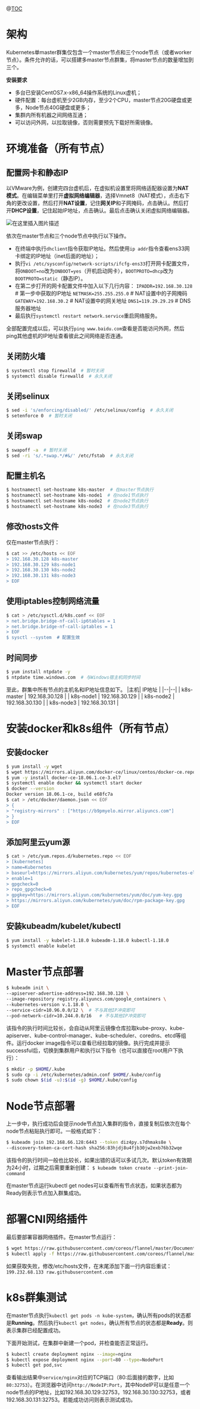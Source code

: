 ﻿@[TOC](k8s单master节点集群搭建：使用kubeadm)
# 架构
Kubernetes单master群集仅包含一个master节点和三个node节点（或者worker节点）。条件允许的话，可以搭建多master节点群集，将master节点的数量增加到三个。

**安装要求**
-	多台已安装CentOS7.x-x86_64操作系统的Linux虚机；
-	硬件配置：每台虚机至少2GB内存，至少2个CPU，master节点20G硬盘或更多，Node节点40G硬盘或更多；
-	集群内所有机器之间网络互通；
-	可以访问外网，以拉取镜像，否则需要预先下载好所需镜像。

# 环境准备（所有节点）
## 配置网卡和静态IP
以VMware为例，创建完四台虚机后，在虚拟机设置里将网络适配器设置为**NAT模式**。在编辑菜单里打开**虚拟网络编辑器**，选择Vmnet8（NAT模式），点击右下角的更改设置，然后打开**NAT设置**，记住**网关IP**和子网掩码，点击确认。然后打开**DHCP设置**，记住起始IP地址，点击确认。最后点击确认关闭虚拟网络编辑器。

![在这里插入图片描述](https://img-blog.csdnimg.cn/20210122083000345.png?x-oss-process=image/watermark,type_ZmFuZ3poZW5naGVpdGk,shadow_10,text_aHR0cHM6Ly9ibG9nLmNzZG4ubmV0L1NlYmFzdGllbjIz,size_16,color_FFFFFF,t_70#pic_center)


依次在master节点和三个node节点中执行以下操作。
-	在终端中执行`dhclient`指令获取IP地址。然后使用`ip addr`指令查看ens33网卡绑定的IP地址（inet后面的地址）；
-	执行`vi /etc/sysconfig/network-scripts/ifcfg-ens33`打开网卡配置文件，将`ONBOOT=no`改为`ONBOOT=yes`（开机启动网卡），`BOOTPROTO=dhcp`改为`BOOTPROTO=static`（静态IP）。
-	在第二步打开的网卡配置文件中加入以下几行内容：
`IPADDR=192.168.30.128`  # 第一步中获取的IP地址
`NETMASK=255.255.255.0`  # NAT设置中的子网掩码
`GATEWAY=192.168.30.2`  # NAT设置中的网关地址
`DNS1=119.29.29.29`  # DNS服务器地址
-	最后执行`systemctl restart network.service`重启网络服务。

 
全部配置完成以后，可以执行`ping www.baidu.com`查看是否能访问外网，然后ping其他虚机的IP地址查看彼此之间网络是否连通。

## 关闭防火墙

```bash
$ systemctl stop firewalld  # 暂时关闭
$ systemctl disable firewalld  # 永久关闭
```

## 关闭selinux

```bash
$ sed -i 's/enforcing/disabled/' /etc/selinux/config  # 永久关闭
$ setenforce 0  # 暂时关闭
```

## 关闭swap

```bash
$ swapoff -a  # 暂时关闭
$ sed -ri 's/.*swap.*/#&/' /etc/fstab  # 永久关闭
```

## 配置主机名

```bash
$ hostnamectl set-hostname k8s-master  # 在master节点执行
$ hostnamectl set-hostname k8s-node1  # 在node1节点执行
$ hostnamectl set-hostname k8s-node2  # 在node2节点执行
$ hostnamectl set-hostname k8s-node3  # 在node3节点执行
```

## 修改hosts文件
仅在master节点执行：

```bash
$ cat >> /etc/hosts << EOF
> 192.168.30.128 k8s-master
> 192.168.30.129 k8s-node1
> 192.168.30.130 k8s-node2
> 192.168.30.131 k8s-node3
> EOF
```


## 使用iptables控制网络流量

```bash
$ cat > /etc/sysctl.d/k8s.conf << EOF
> net.bridge.bridge-nf-call-ip6tables = 1
> net.bridge.bridge-nf-call-iptables = 1
> EOF
$ sysctl --system  # 配置生效
```


## 时间同步

```bash
$ yum install ntpdate -y
$ ntpdate time.windows.com  # 与Windows宿主机同步时间
```


至此，群集中所有节点的主机名和IP地址信息如下。
|主机| IP地址 |
|--|--|
| k8s-master | 192.168.30.128 |
| k8s-node1 | 192.168.30.129 |
| k8s-node2 | 192.168.30.130 |
| k8s-node3 | 192.168.30.131 |


# 安装docker和k8s组件（所有节点）
## 安装docker

```bash
$ yum install -y wget
$ wget https://mirrors.aliyun.com/docker-ce/linux/centos/docker-ce.repo -O /etc/yum.repos.d/docker-ce.repo
$ yum -y install docker-ce-18.06.1.ce-3.el7
$ systemctl enable docker && systemctl start docker
$ docker --version
Docker version 18.06.1-ce, build e68fc7a
$ cat > /etc/docker/daemon.json << EOF
> {
> "registry-mirrors" : ["https://b9pmyelo.mirror.aliyuncs.com"]
> }
> EOF
```


## 添加阿里云yum源

```bash
$ cat > /etc/yum.repos.d/kubernetes.repo << EOF
> [kubernetes]
> name=Kubernetes
> baseurl=https://mirrors.aliyun.com/kubernetes/yum/repos/kubernetes-el7-x86_64
> enable=1
> gpgcheck=0
> repo_gpgcheck=0
> gpgkey=https://mirrors.aliyun.com/kubernetes/yum/doc/yum-key.gpg
> https://mirrors.aliyun.com/kubernetes/yum/doc/rpm-package-key.gpg
> EOF
```

## 安装kubeadm/kubelet/kubectl

```bash
$ yum install -y kubelet-1.18.0 kubeadm-1.18.0 kubectl-1.18.0 
$ systemctl enable kubelet
```

# Master节点部署

```bash
$ kubeadm init \
--apiserver-advertise-address=192.168.30.128 \
--image-repository registry.aliyuncs.com/google_containers \
--kubernetes-version v.1.18.0 \
--service-cidr=10.96.0.0/12 \  # 不与其他IP冲突即可
--pod-network-cidr=10.244.0.0/16   # 不与其他IP冲突即可
```

该指令的执行时间比较长，会自动从阿里云镜像仓库拉取kube-proxy、kube-apiserver、kube-control-manager、kube-scheduler、coredns、etcd等组件。运行docker image指令可以查看已经拉取的镜像。执行完成并提示successful后，切换到集群用户和执行以下指令（也可以直接在root用户下执行）：

```bash
$ mkdir -p $HOME/.kube
$ sudo cp -i /etc/kubernetes/admin.conf $HOME/.kube/config
$ sudo chown $(id -u):$(id -g) $HOME/.kube/config
```


# Node节点部署
上一步中，执行成功后会提示node节点加入集群的指令，直接复制后依次在每个node节点粘贴执行即可。一般格式如下：

```bash
$ kubeadm join 192.168.66.128:6443 --token diz4py.s7dhmaks8e \
--discovery-token-ca-cert-hash sha256:83hjdj8u4fjb30jw2exb76b32wqe
```

该指令的执行时间一般也比较长，如果出错的话可以多试几次。默认token有效期为24小时，过期之后需要重新创建：
`$ kubeadm token create --print-join-command`

在master节点运行kubectl get nodes可以查看所有节点状态，如果状态都为Ready则表示节点加入群集成功。

# 部署CNI网络插件
最后要部署容器网络插件。在master节点运行：

```bash
$ wget https://raw.githubusercontent.com/coreos/flannel/master/Documentation/kube-flannel.yml
$ kubectl apply -f https://raw.githubusercontent.com/coreos/flannel/master/Documentation/kube-flannel.yml
```

如果获取失败，修改/etc/hosts文件，在末尾添加下面一行内容后重试：
`199.232.68.133 raw.githubusercontent.com`

# k8s群集测试
在master节点执行`kubectl get pods -n kube-system`，确认所有pods的状态都是**Running**。然后执行`kubectl get nodes`，确认所有节点的状态都是**Ready**。则表示集群已经配置成功。

下面开始测试，在集群中新建一个pod，并检查能否正常运行。

```bash
$ kubectl create deployment nginx --image=nginx
$ kubectl expose deployment nginx --port=80 --type=NodePort
$ kubectl get pod,svc
```

查看输出结果中`service/nginx`对应的TCP端口（80:后面接的数字，比如`80:32753`）。在浏览器中访问`http://NodeIP:Port`，其中NodeIP可以是任意一个node节点的IP地址，比如192.168.30.129:32753，192.168.30.130:32753，或者192.168.30.131:32753。若能成功访问则表示测试成功。


